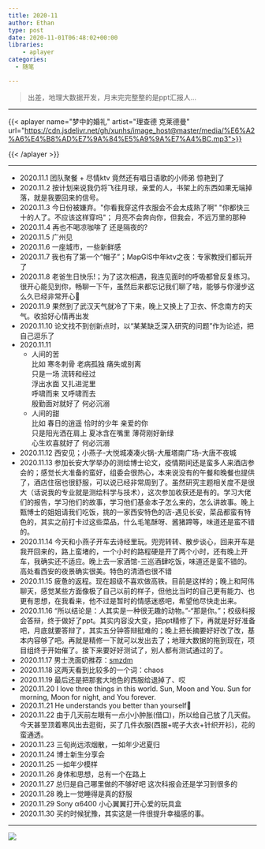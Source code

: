 ```yaml
---
title: 2020-11
author: Ethan
type: post
date: 2020-11-01T06:48:02+00:00
libraries:
    - aplayer
categories:
  - 随笔

---
```

> 出差，地理大数据开发，月末完完整整的是ppt汇报人...


<!--more-->

***

{{< aplayer
	name="梦中的婚礼"
	artist="理查德 克莱德曼"
	url="https://cdn.jsdelivr.net/gh/xunhs/image_host@master/media/%E6%A2%A6%E4%B8%AD%E7%9A%84%E5%A9%9A%E7%A4%BC.mp3">}}<div id="aplayer_a"></div>{{< /aplayer >}}


---

- 2020.11.1 团队聚餐 + 尽情ktv 竟然还有唱日语歌的小师弟 惊艳到了
- 2020.11.2 按计划来说我仍将飞往月球，亲爱的人，书架上的东西如果无端掉落，就是我要回来的信号。
- 2020.11.3 今日份被嫌弃。"你看我穿这件衣服会不会太成熟了啊" "你都快三十的人了。不应该这样穿吗"； 月亮不会奔向你，但我会，不远万里的那种
- 2020.11.4 再也不喝凉咖啡了 还是隔夜的?
- 2020.11.5 广州见
- 2020.11.6 一座城市，一些新鲜感
- 2020.11.7 我也有了第一个“帽子”；MapGIS中年ktv之夜：专家教授们都玩开了
- 2020.11.8 老爸生日快乐!；为了这次相遇，我连见面时的呼吸都曾反复练习。很开心能见到你，畅聊一下午，虽然后来都忘记我们聊了啥，能够与你漫步这么久已经非常开心:couple:
- 2020.11.9 果然到了武汉天气就冷了下来，晚上又换上了卫衣、怀念南方的天气。收拾好心情再出发
- 2020.11.10 论文找不到创新点时，以“某某缺乏深入研究的问题”作为论述，把自己逗乐了
- 2020.11.11 
  - 人间的苦  
    比如 寒冬刺骨 老病孤独 痛失或别离  
    只是一场 流转和经过  
    浮出水面 又扎进泥里  
    呼啸而来 又呼啸而去  
    殷勤面对就好了 何必沉溺  
  - 人间的甜  
    比如 春日的逍遥 恰时的少年 亲爱的你  
    只是阳光洒在肩上 夏冰含在嘴里 薄荷刚好新绿  
    心生欢喜就好了 何必沉溺  
- 2020.11.12 西安见；小燕子-大悦城凑凑火锅-大雁塔南广场-大唐不夜城
- 2020.11.13 参加长安大学举办的测绘博士论文，疫情期间还是蛮多人来酒店参会的；感觉长大准备的蛮好，组委会很热心，本来说没有的午餐和晚餐也提供了，酒店住宿也很舒服，可以说已经非常周到了。虽然研究主题相关度不是很大（话说我的专业就是测绘科学与技术），这次参加收获还是有的。学习大佬们的报告，学习他们的故事，学习他们基金本子怎么来的，怎么讲故事。晚上甄博士的姐姐请我们吃饭，挑的一家西安特色的店-遇见长安，菜品都蛮有特色的，其实之前打卡过这些菜品，什么毛笔酥呀、酱猪蹄等，味道还是蛮不错的。
- 2020.11.14 今天和小燕子开车去诗经里玩。兜兜转转、散步谈心，回来开车是我开回来的，路上蛮堵的，一个小时的路程硬是开了两个小时，还有晚上开车，我确实还不适应。晚上去一家酒馆-三巡酒肆吃饭，味道还是蛮不错的。高处看西安的夜景确实很美。特色的清酒也很不错
- 2020.11.15 疲惫的返程。现在超级不喜欢做高铁。目前是这样的；晚上和阿伟聊天，感觉某些方面像极了自己以前的样子，但他比当时的自己更有能力、也更有思想，在我看来，他不过是暂时的情感迷惑吧，希望他尽快走出来。
- 2020.11.16 “所以结论是：人其实是一种很无趣的动物。”-“那是你。”；校级科报会答辩，终于做好了ppt。其实内容没大变，把ppt精修了下，再就是好好准备吧，月底就要答辩了，其实五分钟答辩挺难的；晚上把长摘要好好改了改，基本内容够了吧。再就是精修一下就可以发出去了；地理大数据的拖到现在，项目组终于开始催了。接下来要好好测试了，别人都有测试通过的了。
- 2020.11.17 男士洗面奶推荐：[smzdm](https://post.smzdm.com/p/31636/)
- 2020.11.18 这两天看到比较多的一个词：chaos
- 2020.11.19 最后还是把那套大地色的西服给退掉了、哎
- 2020.11.20 I love three things in this world. Sun, Moon and You. Sun for morning, Moon for night, and You forever.
- 2020.11.21 He understands you better than yourself:facepunch:
- 2020.11.22 由于几天前左眼有一点小小肿胀(借口)，所以给自己放了几天假。今天甚至顶着寒风出去逛街，买了几件衣服(西服+呢子大衣+针织开衫)，花的蛮通透。
- 2020.11.23 三旬尚远浓烟散，一如年少迟夏归
- 2020.11.24 博士新生分享会
- 2020.11.25 一如年少模样
- 2020.11.26 身体和思想，总有一个在路上
- 2020.11.27 总归是自己哪里做的不够好吧 这次科报会还是学习到很多的
- 2020.11.28 晚上一觉睡得是真的舒服
- 2020.11.29 Sony α6400 小心翼翼打开心爱的玩具盒
- 2020.11.30 买的时候犹豫，其实这是一件很提升幸福感的事。


***

<!-- 插入图片 -->
![](https://cdn.jsdelivr.net/gh/xunhs/image_host@master/PicX/20201101204058.jpg)